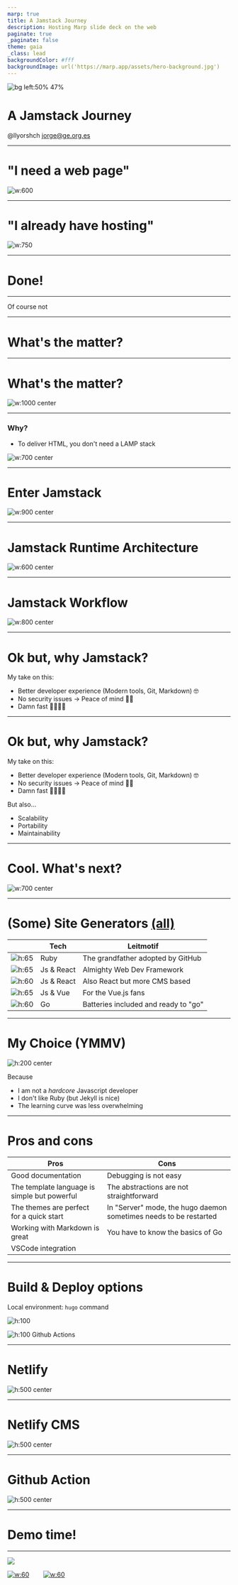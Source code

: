 ```yaml
---
marp: true
title: A Jamstack Journey
description: Hosting Marp slide deck on the web
paginate: true
_paginate: false
theme: gaia
_class: lead
backgroundColor: #fff
backgroundImage: url('https://marp.app/assets/hero-background.jpg')
---
```


<style>
section.lead h1 {
  text-align: center;
}
section.subLead h2 {
  text-align: center;
  font-size: 6em;
  
}

img[alt~="center"] {
  display: block;
  margin: 0 auto;
}
</style>

![bg left:50% 47%](assets/Jamstack_Icon_Original_Transparent.png)

# **A Jamstack Journey**

@llyorshch
jorge@ge.org.es

---
<!-- _class: lead -->
# "I need a web page"

![w:600](assets/cunyao.gif)

---
<!-- _class: lead -->
# "I already have hosting"

![ w:750](assets/wordpress.png)

---
# Done! <!--fit-->

--- 
<!-- _class: lead -->

Of course not

---

# What's the matter?

--- 

# What's the matter?
![w:1000 center](assets/I_ve_got_a_bad_feeling_about_this.gif)

--- 

### Why?

- To deliver HTML, you don't need a LAMP stack
  
![w:700 center](assets/lamp.svg)

---

# Enter Jamstack

![w:900 center](assets/jamstack_acronym.jpg)

---
# Jamstack Runtime Architecture

![w:600 center](assets/jamstack_architecture.png)

---
# Jamstack Workflow

![w:800 center](assets/jamstack_workflow.png)

---
# Ok but, why Jamstack?

My take on this:

* Better developer experience (Modern tools, Git, Markdown) 🤓
* No security issues → Peace of mind 💆🏻
* Damn fast 🚴🏻‍♀️💨
---
# Ok but, why Jamstack?

My take on this:

- Better developer experience (Modern tools, Git, Markdown) 🤓
- No security issues → Peace of mind 💆🏻
- Damn fast 🚴🏻‍♀️💨

But also...

* Scalability
* Portability
* Maintainability

---

# Cool. What's next?

![w:700 center](assets/jamstack_landscape.png)

---

# (Some) Site Generators [(all)](https://jamstack.org/generators/)

|  | Tech | Leitmotif |
| --- | --- | --- |
| ![h:65](assets/jekyll_logo.svg) | Ruby | The grandfather adopted by GitHub |
| ![h:65](assets/next-js_logo.svg) | Js & React | Almighty Web Dev Framework |
| ![h:60](assets/Gatsby_Logo.svg) | Js & React | Also React but more CMS based |
| ![h:65](assets/Nuxt-js_logo.png) | Js & Vue | For the Vue.js fans |
| ![h:60](assets/hugo-logo.svg) | Go | Batteries included and ready to "go" |

---

# My Choice (YMMV)

![h:200 center](assets/hugo-logo.svg)

Because
* I am not a _hardcore_ Javascript developer
* I don't like Ruby (but Jekyll is nice)
* The learning curve was less overwhelming

---
# Pros and cons

| Pros | Cons |
| --- | --- |
| Good documentation | Debugging is not easy |
| The template language is simple but powerful| The abstractions are not straightforward |
| The themes are perfect for a quick start | In "Server" mode, the hugo daemon sometimes needs to be restarted |
| Working with Markdown is great | You have to know the basics of Go |
| VSCode integration |  |

--- 

# Build & Deploy options

Local environment: `hugo` command

![h:100](assets/Netlify_logo.svg)

![h:100](assets/Github_Actions_Logo.png) Github Actions

---

# Netlify

![h:500 center](assets/Netlify_Deploys.png)

---

# Netlify CMS

![h:500 center](assets/Netlify_CMS.png)

---

# Github Action

![h:500 center](assets/Github_Action.png)

---
<!-- _class: lead -->

# Demo time!
<!--
Demo Steps

- Show the structure of the site
  - Hugo config
  - content
  - Data
  - public
  - static
  - Template Layouts
  - Template plugins
  - Netlify config
  - Github actions config
- Local development
- Netlify build and deploy
- Netlify CMS
- Github action build and deploy
-->
---
<!-- _class: lead -->
<!-- _footer: https://github.com/llyorshch/jamstack-talk/ -->

[![](assets/dulzumat-logo-pie-de-pagina.png)](http://www.dulzumat.com)

[![w:60](assets/Facebook_icon_2013.svg)](https://es-es.facebook.com/Dulzumat-107103074234058) &nbsp;&nbsp;&nbsp;&nbsp;&nbsp;&nbsp;&nbsp;[![w:60](assets/Instagram_AppIcon_Aug2017.png)](https://www.instagram.com/dulzumat/)